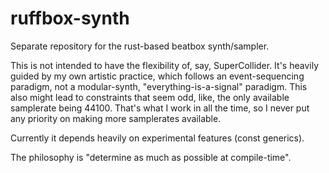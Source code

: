 # ruffbox-synth
Separate repository for the rust-based beatbox synth/sampler.

This is not intended to have the flexibility of, say, SuperCollider.
It's heavily guided by my own artistic practice, which follows an event-sequencing
paradigm, not a modular-synth, "everything-is-a-signal" paradigm.
This also might lead to constraints that seem odd, like, the only available samplerate being 44100.
That's what I work in all the time, so I never put any priority on making more samplerates available.

Currently it depends heavily on experimental features (const generics). 

The philosophy is "determine as much as possible at compile-time".
